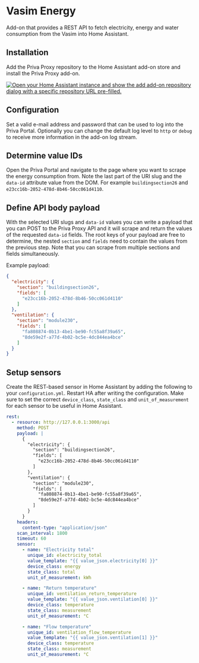 # Vasim Energy

Add-on that provides a REST API to fetch electricity, energy and water consumption from the Vasim into Home Assistant.

## Installation

Add the Priva Proxy repository to the Home Assistant add-on store and install the Priva Proxy add-on.

[![Open your Home Assistant instance and show the add add-on repository dialog with a specific repository URL pre-filled.](https://my.home-assistant.io/badges/supervisor_add_addon_repository.svg)](https://my.home-assistant.io/redirect/supervisor_add_addon_repository/?repository_url=https%3A%2F%2Fgithub.com%2F10KB%2Fvasim-energy.git)

## Configuration

Set a valid e-mail address and password that can be used to log into the Priva Portal. Optionally you can change the default log level to `http` or `debug` to receive more information in the add-on log stream.

## Determine value IDs

Open the Priva Portal and navigate to the page where you want to scrape the energy consumption from. Note the last part of the URI slug  and the `data-id` attribute value from the DOM. For example `buildingsection26` and `e23cc16b-2052-478d-8b46-50cc061d4110`.

## Define API body payload

With the selected URI slugs and `data-id` values you can write a payload that you can POST to the Priva Proxy API and it will scrape and return the values of the requested `data-id` fields. The root keys of your payload are free to determine, the nested `section` and `fields` need to contain the values from the previous step. Note that you can scrape from multiple sections and fields simultaneously.

Example payload:

```json
{
  "electricity": {
    "section": "buildingsection26",
    "fields": [
      "e23cc16b-2052-478d-8b46-50cc061d4110"
    ]
  },
  "ventilation": {
    "section": "module230",
    "fields": [
      "fa808874-0b13-4be1-be90-fc55a8f39a65",
      "8de59e2f-a77d-4b02-bc5e-4dc844ea4bce"
    ]
  }
}
```

## Setup sensors

Create the REST-based sensor in Home Assistant by adding the following to your `configuration.yml`. Restart HA after writing the configuration. Make sure to set the correct `device_class`, `state_class` and `unit_of_measurement` for each sensor to be useful in Home Assistant.

```yaml
rest:
  - resource: http://127.0.0.1:3000/api
    method: POST
    payload: |
      {
        "electricity": {
          "section": "buildingsection26",
          "fields": [
            "e23cc16b-2052-478d-8b46-50cc061d4110"
          ]
        },
        "ventilation": {
          "section": "module230",
          "fields": [
            "fa808874-0b13-4be1-be90-fc55a8f39a65",
            "8de59e2f-a77d-4b02-bc5e-4dc844ea4bce"
          ]
        }
      }
    headers:
      content-type: "application/json"
    scan_interval: 1800
    timeout: 60
    sensor:
      - name: "Electricity total"
        unique_id: electricity_total
        value_template: "{{ value_json.electricity[0] }}"
        device_class: energy
        state_class: total
        unit_of_measurement: kWh

      - name: "Return temperature"
        unique_id: ventilation_return_temperature
        value_template: "{{ value_json.ventilation[0] }}"
        device_class: temperature
        state_class: measurement
        unit_of_measurement: °C

      - name: "Flow temperature"
        unique_id: ventilation_flow_temperature
        value_template: "{{ value_json.ventilation[1] }}"
        device_class: temperature
        state_class: measurement
        unit_of_measurement: °C
```
